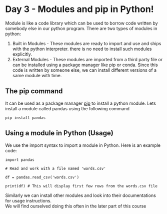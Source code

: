 # Day 3 - Modules and pip in Python!

Module is like a code library which can be used to borrow code written by somebody else in our python program. There are two types of modules in python:

1.  Built in Modules - These modules are ready to import and use and ships with the python interpreter. there is no need to install such modules explicitly.
2.  External Modules - These modules are imported from a third party file or can be installed using a package manager like pip or conda. Since this code is written by someone else, we can install different versions of a same module with time.

## The pip command

It can be used as a package manager  [pip](https://pip.pypa.io/en/stable/)  to install a python module. Lets install a module called pandas using the following command

    pip install pandas

## Using a module in Python (Usage)

We use the import syntax to import a module in Python. Here is an example code:

    import pandas
    
    # Read and work with a file named 'words.csv'
    
    df = pandas.read_csv('words.csv')
    
    print(df) # This will display first few rows from the words.csv file

Similarly we can install other modules and look into their documentations for usage instructions.  
We will find ourselved doing this often in the later part of this course